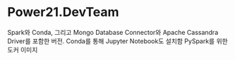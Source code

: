 # Power21.DevTeam
Spark와 Conda, 그리고 Mongo Database Connector와 Apache Cassandra Driver를 포함한 버전.
Conda를 통해 Jupyter Notebook도 설치함
PySpark를 위한 도커 이미지
